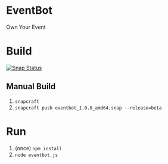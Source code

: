 # EventBot 

Own Your Event

# Build

[![Snap Status](https://build.snapcraft.io/badge/robotnyc/EventBot.svg)](https://build.snapcraft.io/user/robotnyc/EventBot)

## Manual Build

1. `snapcraft`
1. `snapcraft push eventbot_1.0.0_amd64.snap --release=beta`

# Run

1. (once) `npm install`
1. `node eventbot.js`


